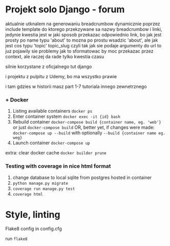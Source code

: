 # Projekt solo Django - forum

aktualnie utknalem na generowaniu breadcrumbow dynamicznie poprzez include template do ktorego przekzywane sa nazwy breadcrumbow i linki, jedynie kwestia jest w jaki sposob przekazac odpowiednio link, bo jak jest prosty po name typu 'about' to mozna po prostu wsadzic 'about', ale jak jest cos typu 'topic' topic_slug czyli tak jak sie podaje argumenty do url to juz pojawily sie problemy jak to sformatowac by moc przekazac przez context, ale raczej da rade tylko kwestia czasu

silnie korzystane z oficjalnego tut django

i projektu z pulpitu z Udemy, bo ma wszystko prawie


i tam gdzies w historii masz part 1-7 tutoriala innego zewnetrznego


### + Docker
1. Listing available containers `docker ps`
2. Enter container system `docker exec -it {id} bash`
3. Rebuild container `docker-compose build {container name, eg. 'web'}` or just `docker-compose build`
OR, better yet, if changes were made: `docker-compose up --build` with optionally `--build {container name eg. weg}`
4. Launch container `docker-compose up`

extra:
clear docker cache `docker builder prune`


### Testing with coverage in nice html format

1. change database to local sqlite from postgres hosted in container
2. `python manage.py migrate`
3. `coverage run manage.py test`
4. `coverage html`


# Style, linting

Flake8 config in config.cfg

run `flake8`
